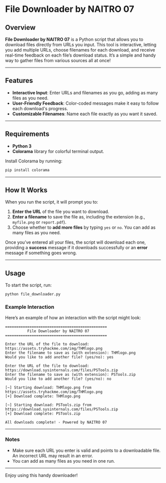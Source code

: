 # File Downloader by NAITRO 07

## Overview

**File Downloader by NAITRO 07** is a Python script that allows you to download files directly from URLs you input. This tool is interactive, letting you add multiple URLs, choose filenames for each download, and receive real-time feedback on each file’s download status. It’s a simple and handy way to gather files from various sources all at once!

---

## Features

- **Interactive Input**: Enter URLs and filenames as you go, adding as many files as you need.
- **User-Friendly Feedback**: Color-coded messages make it easy to follow each download's progress.
- **Customizable Filenames**: Name each file exactly as you want it saved.

---

## Requirements

- **Python 3**
- **Colorama** library for colorful terminal output.

Install Colorama by running:
```bash
pip install colorama
```

---

## How It Works

When you run the script, it will prompt you to:
1. **Enter the URL** of the file you want to download.
2. **Enter a filename** to save the file as, including the extension (e.g., `myfile.png` or `report.pdf`).
3. Choose whether to **add more files** by typing `yes` or `no`. You can add as many files as you need.

Once you’ve entered all your files, the script will download each one, providing a **success** message if it downloads successfully or an **error** message if something goes wrong.

---

## Usage

To start the script, run:

```bash
python file_downloader.py
```

### Example Interaction

Here’s an example of how an interaction with the script might look:

```plaintext
==============================================
          File Downloader by NAITRO 07        
==============================================

Enter the URL of the file to download: https://assets.tryhackme.com/img/THMlogo.png
Enter the filename to save as (with extension): THMlogo.png
Would you like to add another file? (yes/no): yes

Enter the URL of the file to download: https://download.sysinternals.com/files/PSTools.zip
Enter the filename to save as (with extension): PSTools.zip
Would you like to add another file? (yes/no): no

[~] Starting download: THMlogo.png from https://assets.tryhackme.com/img/THMlogo.png
[+] Download complete: THMlogo.png

[~] Starting download: PSTools.zip from https://download.sysinternals.com/files/PSTools.zip
[+] Download complete: PSTools.zip

All downloads complete! - Powered by NAITRO 07
```

---

### Notes

- Make sure each URL you enter is valid and points to a downloadable file. An incorrect URL may result in an error.
- You can add as many files as you need in one run.

---

Enjoy using this handy downloader!
